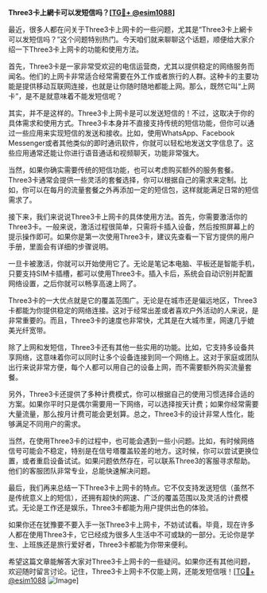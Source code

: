 **Three3卡上網卡可以发短信吗？[[TG💪+ @esim1088](https://t.me/s/esim1088)]**

最近，很多人都在问关于Three3卡上网卡的一些问题，尤其是“Three3卡上網卡可以发短信吗？”这个问题特别热门。今天咱们就来聊聊这个话题，顺便给大家介绍一下Three3卡上网卡的功能和使用方法。

首先，Three3卡是一家非常受欢迎的电信运营商，尤其以提供稳定的网络服务而闻名。他们的上网卡非常适合经常需要在外工作或者旅行的人群。这种卡的主要功能是提供移动互联网连接，也就是让你随时随地都能上网。那么，既然它叫“上网卡”，是不是就意味着不能发短信呢？

其实，并不是这样的。Three3卡上网卡是可以发送短信的！不过，这取决于你的具体需求和使用方式。Three3卡本身并不直接支持传统的短信功能，但你可以通过一些应用来实现短信的发送和接收。比如，使用WhatsApp、Facebook Messenger或者其他类似的即时通讯软件，你就可以轻松地发送文字信息了。这些应用通常还能让你进行语音通话和视频聊天，功能非常强大。

当然，如果你确实需要传统的短信功能，也可以考虑购买额外的服务套餐。Three3卡通常会提供一些灵活的套餐选择，你可以根据自己的需求来定制。比如，你可以在每月的流量套餐之外再添加一定的短信包，这样就能满足日常的短信需求了。

接下来，我们来说说Three3卡上网卡的具体使用方法。首先，你需要激活你的Three3卡。一般来说，激活过程很简单，只需将卡插入设备，然后按照屏幕上的提示操作即可。如果你是第一次使用Three3卡，建议先查看一下官方提供的用户手册，里面会有详细的步骤说明。

一旦卡被激活，你就可以开始使用它了。无论是笔记本电脑、平板还是智能手机，只要支持SIM卡插槽，都可以使用Three3卡。插入卡后，系统会自动识别并配置网络设置，之后你就可以畅享高速上网了。

Three3卡的一大优点就是它的覆盖范围广。无论是在城市还是偏远地区，Three3卡都能为你提供稳定的网络连接。这对于经常出差或者喜欢户外活动的人来说，是非常重要的。而且，Three3卡的速度也非常快，尤其是在大城市里，网速几乎媲美光纤宽带。

除了上网和发短信，Three3卡还有其他一些实用的功能。比如，它支持多设备共享网络，这意味着你可以同时让多个设备连接到同一个网络上。这对于家庭或团队出行来说非常方便，每个人都可以用自己的设备上网，而不需要额外购买流量套餐。

另外，Three3卡还提供了多种计费模式，你可以根据自己的使用习惯选择合适的方案。如果你平时只是偶尔需要用一下网络，可以选择按天计费；如果你经常需要大量流量，那么按月计费可能会更划算。总之，Three3卡的设计非常人性化，能够满足不同用户的需求。

当然，在使用Three3卡的过程中，也可能会遇到一些小问题。比如，有时候网络信号可能会不稳定，特别是在信号塔覆盖较差的地方。这时候，你可以尝试更换位置，或者重启设备试试。如果问题依然存在，可以联系Three3的客服寻求帮助。他们的客服团队非常专业，总能快速解决问题。

最后，我们再来总结一下Three3卡上网卡的特点。它不仅支持发送短信（虽然不是传统意义上的短信），还拥有超快的网速、广泛的覆盖范围以及灵活的计费模式。无论是工作还是娱乐，Three3卡都能为用户提供出色的体验。

如果你还在犹豫要不要入手一张Three3卡上网卡，不妨试试看。毕竟，现在许多人都在使用Three3卡，它已经成为很多人生活中不可或缺的一部分。无论你是学生、上班族还是旅行爱好者，Three3卡都能为你带来便利。

希望这篇文章能解答大家对Three3卡上网卡的一些疑问。如果你还有其他问题，欢迎随时留言讨论。记住，Three3卡上网卡不仅能上网，还能发短信哦！[[TG💪+ @esim1088](https://t.me/s/esim1088) ![Image](https://i.postimg.cc/4NQfJmqS/Snipaste-2025-05-13-00-14-12.png)]